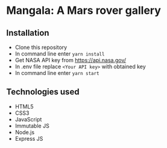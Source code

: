 # Mangala: A Mars rover gallery
## Installation

- Clone this repository
- In command line enter `yarn install`
- Get NASA API key from https://api.nasa.gov/
- In .env file replace `<Your API key>` with obtained key
- In command line enter `yarn start`

## Technologies used
- HTML5
- CSS3
- JavaScript
- Immutable JS
- Node.js
- Express JS
